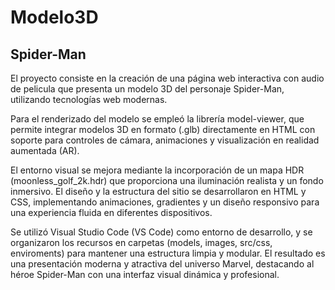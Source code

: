 # Modelo3D

## Spider-Man

El proyecto consiste en la creación de una página web interactiva con audio de pelicula que presenta un modelo 3D del personaje Spider-Man, utilizando tecnologías web modernas.

Para el renderizado del modelo se empleó la librería model-viewer, que permite integrar modelos 3D en formato (.glb) directamente en HTML con soporte para controles de cámara, animaciones y visualización en realidad aumentada (AR).

El entorno visual se mejora mediante la incorporación de un mapa HDR (moonless_golf_2k.hdr) que proporciona una iluminación realista y un fondo inmersivo. El diseño y la estructura del sitio se desarrollaron en HTML y CSS, implementando animaciones, gradientes y un diseño responsivo para una experiencia fluida en diferentes dispositivos.

Se utilizó Visual Studio Code (VS Code) como entorno de desarrollo, y se organizaron los recursos en carpetas (models, images, src/css, enviroments) para mantener una estructura limpia y modular. El resultado es una presentación moderna y atractiva del universo Marvel, destacando al héroe Spider-Man con una interfaz visual dinámica y profesional.
